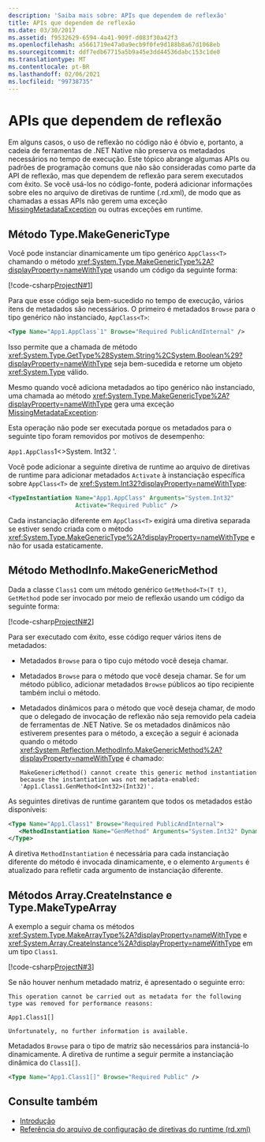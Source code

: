 ```yaml
---
description: 'Saiba mais sobre: APIs que dependem de reflexão'
title: APIs que dependem de reflexão
ms.date: 03/30/2017
ms.assetid: f9532629-6594-4a41-909f-d083f30a42f3
ms.openlocfilehash: a5661719e47a0a9ecb9f0fe9d188b8a67d1068eb
ms.sourcegitcommit: ddf7edb67715a5b9a45e3dd44536dabc153c1de0
ms.translationtype: MT
ms.contentlocale: pt-BR
ms.lasthandoff: 02/06/2021
ms.locfileid: "99738735"
---
```

# <a name="apis-that-rely-on-reflection"></a>APIs que dependem de reflexão

Em alguns casos, o uso de reflexão no código não é óbvio e, portanto, a cadeia de ferramentas de .NET Native não preserva os metadados necessários no tempo de execução. Este tópico abrange algumas APIs ou padrões de programação comuns que não são consideradas como parte da API de reflexão, mas que dependem de reflexão para serem executados com êxito. Se você usá-los no código-fonte, poderá adicionar informações sobre eles no arquivo de diretivas de runtime (.rd.xml), de modo que as chamadas a essas APIs não gerem uma exceção [MissingMetadataException](missingmetadataexception-class-net-native.md) ou outras exceções em runtime.  
  
## <a name="typemakegenerictype-method"></a>Método Type.MakeGenericType  

 Você pode instanciar dinamicamente um tipo genérico `AppClass<T>` chamando o método <xref:System.Type.MakeGenericType%2A?displayProperty=nameWithType> usando um código da seguinte forma:  
  
 [!code-csharp[ProjectN#1](../../../samples/snippets/csharp/VS_Snippets_CLR/projectn/cs/type_makegenerictype1.cs#1)]  
  
 Para que esse código seja bem-sucedido no tempo de execução, vários itens de metadados são necessários. O primeiro é metadados `Browse` para o tipo genérico não instanciado, `AppClass<T>`:  
  
```xml  
<Type Name="App1.AppClass`1" Browse="Required PublicAndInternal" />  
```  
  
 Isso permite que a chamada de método <xref:System.Type.GetType%28System.String%2CSystem.Boolean%29?displayProperty=nameWithType> seja bem-sucedida e retorne um objeto <xref:System.Type> válido.  
  
 Mesmo quando você adiciona metadados ao tipo genérico não instanciado, uma chamada ao método <xref:System.Type.MakeGenericType%2A?displayProperty=nameWithType> gera uma exceção [MissingMetadataException](missingmetadataexception-class-net-native.md):  
  
Esta operação não pode ser executada porque os metadados para o seguinte tipo foram removidos por motivos de desempenho:  
  
`App1.AppClass`1<>System. Int32 '.  
  
 Você pode adicionar a seguinte diretiva de runtime ao arquivo de diretivas de runtime para adicionar metadados `Activate` à instanciação específica sobre `AppClass<T>` de <xref:System.Int32?displayProperty=nameWithType>:  
  
```xml  
<TypeInstantiation Name="App1.AppClass" Arguments="System.Int32"
                   Activate="Required Public" />  
```  
  
 Cada instanciação diferente em `AppClass<T>` exigirá uma diretiva separada se estiver sendo criada com o método <xref:System.Type.MakeGenericType%2A?displayProperty=nameWithType> e não for usada estaticamente.  
  
## <a name="methodinfomakegenericmethod-method"></a>Método MethodInfo.MakeGenericMethod  

 Dada a classe `Class1` com um método genérico `GetMethod<T>(T t)`, `GetMethod` pode ser invocado por meio de reflexão usando um código da seguinte forma:  
  
 [!code-csharp[ProjectN#2](../../../samples/snippets/csharp/VS_Snippets_CLR/projectn/cs/makegenericmethod1.cs#2)]  
  
 Para ser executado com êxito, esse código requer vários itens de metadados:  
  
- Metadados `Browse` para o tipo cujo método você deseja chamar.  
  
- Metadados `Browse` para o método que você deseja chamar.  Se for um método público, adicionar metadados `Browse` públicos ao tipo recipiente também inclui o método.  
  
- Metadados dinâmicos para o método que você deseja chamar, de modo que o delegado de invocação de reflexão não seja removido pela cadeia de ferramentas de .NET Native. Se os metadados dinâmicos não estiverem presentes para o método, a exceção a seguir é acionada quando o método <xref:System.Reflection.MethodInfo.MakeGenericMethod%2A?displayProperty=nameWithType> é chamado:  
  
    ```output
    MakeGenericMethod() cannot create this generic method instantiation because the instantiation was not metadata-enabled: 'App1.Class1.GenMethod<Int32>(Int32)'.  
    ```  
  
 As seguintes diretivas de runtime garantem que todos os metadados estão disponíveis:  
  
```xml  
<Type Name="App1.Class1" Browse="Required PublicAndInternal">  
   <MethodInstantiation Name="GenMethod" Arguments="System.Int32" Dynamic="Required"/>  
</Type>  
```  
  
 A diretiva `MethodInstantiation` é necessária para cada instanciação diferente do método é invocada dinamicamente, e o elemento `Arguments` é atualizado para refletir cada argumento de instanciação diferente.  
  
## <a name="arraycreateinstance-and-typemaketypearray-methods"></a>Métodos Array.CreateInstance e Type.MakeTypeArray  

 A exemplo a seguir chama os métodos <xref:System.Type.MakeArrayType%2A?displayProperty=nameWithType> e <xref:System.Array.CreateInstance%2A?displayProperty=nameWithType> em um tipo `Class1`.  
  
 [!code-csharp[ProjectN#3](../../../samples/snippets/csharp/VS_Snippets_CLR/projectn/cs/array1.cs#3)]  
  
 Se não houver nenhum metadado matriz, é apresentado o seguinte erro:  
  
```output
This operation cannot be carried out as metadata for the following type was removed for performance reasons:  
  
App1.Class1[]  
  
Unfortunately, no further information is available.  
```  
  
 Metadados `Browse` para o tipo de matriz são necessários para instanciá-lo dinamicamente.  A diretiva de runtime a seguir permite a instanciação dinâmica do `Class1[]`.  
  
```xml  
<Type Name="App1.Class1[]" Browse="Required Public" />  
```  
  
## <a name="see-also"></a>Consulte também

- [Introdução](getting-started-with-net-native.md)
- [Referência do arquivo de configuração de diretivas do runtime (rd.xml)](runtime-directives-rd-xml-configuration-file-reference.md)
